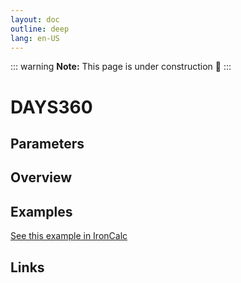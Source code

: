 ```yaml
---
layout: doc
outline: deep
lang: en-US
---
```


::: warning
**Note:** This page is under construction 🚧
:::

# DAYS360

## Parameters

## Overview

## Examples

[See this example in IronCalc](https://app.ironcalc.com/?filename=days360)

## Links